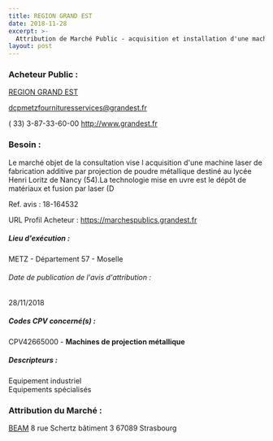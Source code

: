 ```yaml
---
title: REGION GRAND EST
date: 2018-11-28
excerpt: >-
  Attribution de Marché Public - acquisition et installation d'une machine laser de fabrication additive par projection de poudre métallique à vocation pédagogique
layout: post
---
```


### Acheteur Public : 
<a href="/acheteur-133/siren-200052264"> REGION GRAND EST</a><br/>



dcpmetzfournituresservices@grandest.fr

( 33) 3-87-33-60-00
http://www.grandest.fr
### Besoin :

Le marché objet de la consultation vise l acquisition d'une machine laser de fabrication additive par projection de poudre métallique destiné au lycée Henri Loritz de Nancy (54).La technologie mise en uvre est le dépôt de matériaux et fusion par laser (D

Ref. avis : 18-164532

URL Profil Acheteur : https://marchespublics.grandest.fr

##### Lieu d'exécution :

METZ - Département 57 - Moselle

###### Date de publication de l'avis d'attribution : 
28/11/2018

##### Codes CPV concerné(s) :
CPV42665000 - **Machines de projection métallique** <br/>

##### Descripteurs :
Equipement industriel <br/>
Equipements spécialisés <br/>

### Attribution du Marché :
<a href="/entreprise-575/siren-789740057"> BEAM</a>    8 rue Schertz bâtiment 3 67089 Strasbourg <br/>
